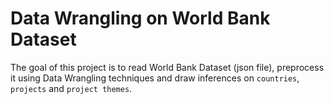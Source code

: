 # Data Wrangling on World Bank Dataset

The goal of this project is to read World Bank Dataset (json file), preprocess it using Data Wrangling techniques and draw inferences on `countries`, `projects` and `project themes`.
